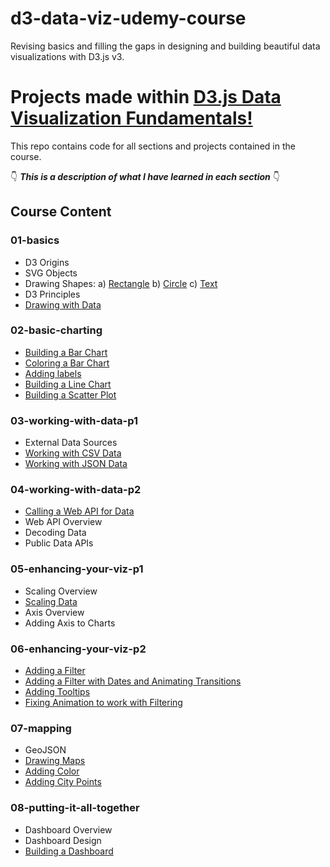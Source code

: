 # d3-data-viz-udemy-course
Revising basics and filling the gaps in designing and building beautiful data visualizations with D3.js v3.

# Projects made within [D3.js Data Visualization Fundamentals!](https://www.udemy.com/share/102RkMAEcddF1WRH8F/)

This repo contains code for all sections and projects contained in the course.

👇 **_This is a description of what I have learned in each section_** 👇

## Course Content

### 01-basics
 - D3 Origins
 - SVG Objects
 - Drawing Shapes:
  a) [Rectangle](https://valeriiashur.github.io/d3-data-viz-udemy-course/01-basics/01-drawing-rect.html)
  b) [Circle](https://valeriiashur.github.io/d3-data-viz-udemy-course/01-basics/02-drawing-circle.html)
  c) [Text](https://valeriiashur.github.io/d3-data-viz-udemy-course/01-basics/03-text.html)
 - D3 Principles
 - [Drawing with Data](https://valeriiashur.github.io/d3-data-viz-udemy-course/01-basics/04-drawing-with-data.html)


### 02-basic-charting
- [Building a Bar Chart](https://valeriiashur.github.io/d3-data-viz-udemy-course/02-basic-charting/01-building-bar-chart.html)
- [Coloring a Bar Chart](https://valeriiashur.github.io/d3-data-viz-udemy-course/02-basic-charting/01-building-bar-chart.html)
- [Adding labels](https://valeriiashur.github.io/d3-data-viz-udemy-course/02-basic-charting/01-building-bar-chart.html)
- [Building a Line Chart](https://valeriiashur.github.io/d3-data-viz-udemy-course/02-basic-charting/02-building-line-chart.html)
- [Building a Scatter Plot](https://valeriiashur.github.io/d3-data-viz-udemy-course/02-basic-charting/03-building-scatter-plot.html)


### 03-working-with-data-p1
- External Data Sources
- [Working with CSV Data](https://valeriiashur.github.io/d3-data-viz-udemy-course/03-working-with-data-p1/01-working-with-csv.html)
- [Working with JSON Data](https://valeriiashur.github.io/d3-data-viz-udemy-course/03-working-with-data-p1/02-working-with-json.html)


### 04-working-with-data-p2
- [Calling a Web API for Data](https://valeriiashur.github.io/d3-data-viz-udemy-course/04-working-with-data-p2/01-calling-web-api-data.html)
- Web API Overview
- Decoding Data
- Public Data APIs


### 05-enhancing-your-viz-p1
- Scaling Overview
- [Scaling Data](https://valeriiashur.github.io/d3-data-viz-udemy-course/05-enhancing-your-viz-p1/01-scaling-data.html)
- Axis Overview
- Adding Axis to Charts


### 06-enhancing-your-viz-p2
- [Adding a Filter](https://valeriiashur.github.io/d3-data-viz-udemy-course/06-enhancing-your-viz-p2/01-adding-filter-data.html)
- [Adding a Filter with Dates and Animating Transitions](https://valeriiashur.github.io/d3-data-viz-udemy-course/06-enhancing-your-viz-p2/02-adding-filter-dates.html)
- [Adding Tooltips](https://valeriiashur.github.io/d3-data-viz-udemy-course/06-enhancing-your-viz-p2/03-adding-tooltips.html)
- [Fixing Animation to work with Filtering](https://valeriiashur.github.io/d3-data-viz-udemy-course/06-enhancing-your-viz-p2/04-adding-animation.html)


### 07-mapping
- GeoJSON
- [Drawing Maps](https://valeriiashur.github.io/d3-data-viz-udemy-course/07-mapping/01-drawing-maps.html)
- [Adding Color](https://valeriiashur.github.io/d3-data-viz-udemy-course/07-mapping/02-adding-color.html)
- [Adding City Points](https://valeriiashur.github.io/d3-data-viz-udemy-course/07-mapping/03-adding-cities.html)


### 08-putting-it-all-together
- Dashboard Overview
- Dashboard Design
- [Building a Dashboard](https://valeriiashur.github.io/d3-data-viz-udemy-course/08-putting-it-all-together/01-building-dashboard.html)

